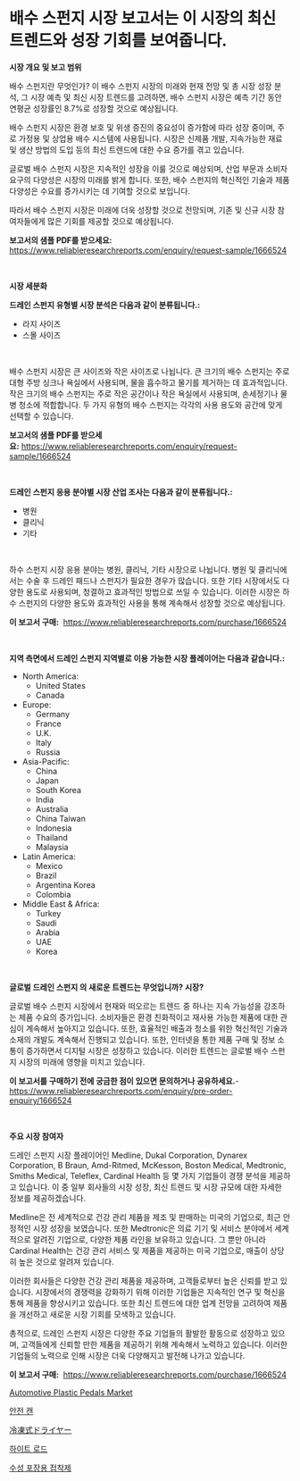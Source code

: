 <p><h1>배수 스펀지 시장 보고서는 이 시장의 최신 트렌드와 성장 기회를 보여줍니다.</h1></p><p><strong>시장 개요 및 보고 범위</strong></p>
<p><p>배수 스펀지란 무엇인가? 이 배수 스펀지 시장의 미래와 현재 전망 및 총 시장 성장 분석, 그 시장 예측 및 최신 시장 트렌드를 고려하면, 배수 스펀지 시장은 예측 기간 동안 연평균 성장률인 8.7%로 성장할 것으로 예상됩니다. </p><p>배수 스펀지 시장은 환경 보호 및 위생 증진의 중요성이 증가함에 따라 성장 중이며, 주로 가정용 및 상업용 배수 시스템에 사용됩니다. 시장은 신제품 개발, 지속가능한 재료 및 생산 방법의 도입 등의 최신 트렌드에 대한 수요 증가를 겪고 있습니다.</p><p>글로벌 배수 스펀지 시장은 지속적인 성장을 이룰 것으로 예상되며, 산업 부문과 소비자 요구의 다양성은 시장의 미래를 밝게 합니다. 또한, 배수 스펀지의 혁신적인 기술과 제품 다양성은 수요를 증가시키는 데 기여할 것으로 보입니다. </p><p>따라서 배수 스펀지 시장은 미래에 더욱 성장할 것으로 전망되며, 기존 및 신규 시장 참여자들에게 많은 기회를 제공할 것으로 예상됩니다.</p></p>
<p><strong>보고서의 샘플 PDF를 받으세요:</strong> <a href="https://www.reliableresearchreports.com/enquiry/request-sample/1666524">https://www.reliableresearchreports.com/enquiry/request-sample/1666524</a></p>
<p>&nbsp;</p>
<p><strong>시장 세분화</strong></p>
<p><strong>드레인 스펀지 유형별 시장 분석은 다음과 같이 분류됩니다.:</strong></p>
<p><ul><li>라지 사이즈</li><li>스몰 사이즈</li></ul></p>
<p>&nbsp;</p>
<p><p>배수 스펀지 시장은 큰 사이즈와 작은 사이즈로 나뉩니다. 큰 크기의 배수 스펀지는 주로 대형 주방 싱크나 욕실에서 사용되며, 물을 흡수하고 물기를 제거하는 데 효과적입니다. 작은 크기의 배수 스펀지는 주로 작은 공간이나 작은 욕실에서 사용되며, 손세정기나 물병 청소에 적합합니다. 두 가지 유형의 배수 스펀지는 각각의 사용 용도와 공간에 맞게 선택할 수 있습니다.</p></p>
<p><strong>보고서의 샘플 PDF를 받으세요:</strong>&nbsp;<a href="https://www.reliableresearchreports.com/enquiry/request-sample/1666524">https://www.reliableresearchreports.com/enquiry/request-sample/1666524</a></p>
<p>&nbsp;</p>
<p><strong> 드레인 스펀지 응용 분야별 시장 산업 조사는 다음과 같이 분류됩니다.:</strong></p>
<p><ul><li>병원</li><li>클리닉</li><li>기타</li></ul></p>
<p>&nbsp;</p>
<p><p>하수 스펀지 시장 응용 분야는 병원, 클리닉, 기타 시장으로 나뉩니다. 병원 및 클리닉에서는 수술 후 드레인 패드나 스펀지가 필요한 경우가 많습니다. 또한 기타 시장에서도 다양한 용도로 사용되며, 청결하고 효과적인 방법으로 쓰일 수 있습니다. 이러한 시장은 하수 스펀지의 다양한 용도와 효과적인 사용을 통해 계속해서 성장할 것으로 예상됩니다.</p></p>
<p><strong>이 보고서 구매:</strong>&nbsp; <a href="https://www.reliableresearchreports.com/purchase/1666524">https://www.reliableresearchreports.com/purchase/1666524</a></p>
<p>&nbsp;</p>
<p><strong>지역 측면에서 드레인 스펀지 지역별로 이용 가능한 시장 플레이어는 다음과 같습니다.:</strong></p>
<p><ul>
    <li>
        North America:
        <ul>
            <li>United States</li>
            <li>Canada</li>
        </ul>
    </li>
    <li>
        Europe:
        <ul>
            <li>Germany</li>
            <li>France</li>
            <li>U.K.</li>
            <li>Italy</li>
            <li>Russia</li>
        </ul>
    </li>
    <li>
        Asia-Pacific:
        <ul>
            <li>China</li>
            <li>Japan</li>
            <li>South Korea</li>
            <li>India</li>
            <li>Australia</li>
            <li>China Taiwan</li>
            <li>Indonesia</li>
            <li>Thailand</li>
            <li>Malaysia</li>
        </ul>
    </li>
    <li>
        Latin America:
        <ul>
            <li>Mexico</li>
            <li>Brazil</li>
            <li>Argentina Korea</li>
            <li>Colombia</li>
        </ul>
    </li>
    <li>
        Middle East & Africa:
        <ul>
            <li>Turkey</li>
            <li>Saudi</li>
            <li>Arabia</li>
            <li>UAE</li>
            <li>Korea</li>
        </ul>
    </li>
    </ul></p>
<p>&nbsp;</p>
<p><strong>글로벌 드레인 스펀지 의 새로운 트렌드는 무엇입니까? 시장?</strong></p>
<p><p>글로벌 배수 스펀지 시장에서 현재와 떠오르는 트렌드 중 하나는 지속 가능성을 강조하는 제품 수요의 증가입니다. 소비자들은 환경 친화적이고 재사용 가능한 제품에 대한 관심이 계속해서 높아지고 있습니다. 또한, 효율적인 배출과 청소를 위한 혁신적인 기술과 소재의 개발도 계속해서 진행되고 있습니다. 또한, 인터넷을 통한 제품 구매 및 정보 소통이 증가하면서 디지털 시장은 성장하고 있습니다. 이러한 트렌드는 글로벌 배수 스펀지 시장의 미래에 영향을 미치고 있습니다.</p></p>
<p><strong>이 보고서를 구매하기 전에 궁금한 점이 있으면 문의하거나 공유하세요.</strong>- <a href="https://www.reliableresearchreports.com/enquiry/pre-order-enquiry/1666524">https://www.reliableresearchreports.com/enquiry/pre-order-enquiry/1666524</a></p>
<p>&nbsp;</p>
<p><strong>주요 시장 참여자</strong></p>
<p><p>드레인 스펀지 시장 플레이어인 Medline, Dukal Corporation, Dynarex Corporation, B Braun, Amd-Ritmed, McKesson, Boston Medical, Medtronic, Smiths Medical, Teleflex, Cardinal Health 등 몇 가지 기업들이 경쟁 분석을 제공하고 있습니다. 이 중 일부 회사들의 시장 성장, 최신 트렌드 및 시장 규모에 대한 자세한 정보를 제공하겠습니다.</p><p>Medline은 전 세계적으로 건강 관리 제품을 제조 및 판매하는 미국의 기업으로, 최근 안정적인 시장 성장을 보였습니다. 또한 Medtronic은 의료 기기 및 서비스 분야에서 세계적으로 알려진 기업으로, 다양한 제품 라인을 보유하고 있습니다. 그 뿐만 아니라 Cardinal Health는 건강 관리 서비스 및 제품을 제공하는 미국 기업으로, 매출이 상당히 높은 것으로 알려져 있습니다.</p><p>이러한 회사들은 다양한 건강 관리 제품을 제공하며, 고객들로부터 높은 신뢰를 받고 있습니다. 시장에서의 경쟁력을 강화하기 위해 이러한 기업들은 지속적인 연구 및 혁신을 통해 제품을 향상시키고 있습니다. 또한 최신 트렌드에 대한 업계 전망을 고려하여 제품을 개선하고 새로운 시장 기회를 모색하고 있습니다.</p><p>총적으로, 드레인 스펀지 시장은 다양한 주요 기업들의 활발한 활동으로 성장하고 있으며, 고객들에게 신뢰할 만한 제품을 제공하기 위해 계속해서 노력하고 있습니다. 이러한 기업들의 노력으로 인해 시장은 더욱 다양해지고 발전해 나가고 있습니다.</p></p>
<p><strong>이 보고서 구매:</strong>&nbsp;&nbsp;<a href="https://www.reliableresearchreports.com/purchase/1666524">https://www.reliableresearchreports.com/purchase/1666524</a></p>
<p><p><a href="https://issuu.com/reportprime-2/docs/automotive-plastic-pedals-market-size-2030.pptx">Automotive Plastic Pedals Market</a></p><p><a href="https://medium.com/@danieldobroiu20221/%EC%95%88%EC%A0%84%ED%86%B5-%EC%8B%9C%EC%9E%A5%EC%9D%80-%EC%8B%9C%EC%9E%A5-%EC%A0%90%EC%9C%A0%EC%9C%A8-%EC%8B%9C%EC%9E%A5-%EB%8F%99%ED%96%A5-%EB%B0%8F-%EC%8B%9C%EC%9E%A5-%EC%84%B1%EC%9E%A5%EC%97%90-%EB%8C%80%ED%95%9C-%EC%A0%95%EB%B3%B4%EB%A5%BC-%EC%A0%9C%EA%B3%B5%ED%95%A9%EB%8B%88%EB%8B%A4-2e573a4fa38b">안전 캔</a></p><p><a href="https://medium.com/@hattietromp/%E5%86%B7%E8%94%B5%E4%B9%BE%E7%87%A5%E6%A9%9F%E5%B8%82%E5%A0%B4%E8%A6%8F%E6%A8%A1%E3%81%A8%E5%B8%82%E5%A0%B4%E5%8B%95%E5%90%91-%E5%AE%8C%E5%85%A8%E3%81%AA%E6%A5%AD%E7%95%8C%E6%A6%82%E8%A6%81-2024%E5%B9%B4%E3%81%8B%E3%82%892031%E5%B9%B4-84fbd5e51cb9">冷凍式ドライヤー</a></p><p><a href="https://github.com/BrettWeberrt8767765/Market-Research-Report-List-1/blob/main/262239814038.md">하이트 로드</a></p><p><a href="https://medium.com/@brionnaboyle/%EB%AC%BC%EA%B8%B0%EB%B0%98-%ED%8F%AC%EC%9E%A5-%EC%A0%91%EC%B0%A9%EC%A0%9C-%EC%8B%9C%EC%9E%A5-%EC%A0%90%EC%9C%A0%EC%9C%A8-%EB%B3%80%ED%99%94-%EB%B0%8F-%EC%8B%9C%EC%9E%A5-%EC%84%B1%EC%9E%A5-%EC%B6%94%EC%84%B8-2024%EB%85%84-2031%EB%85%84-c3befb5d4048">수성 포장용 접착제</a></p></p>
